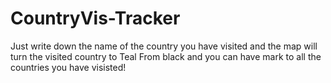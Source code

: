 # CountryVis-Tracker
Just write down the name of the country you have visited and the map will turn the visited country to Teal From black and you can have mark to all the countries you have visisted!
